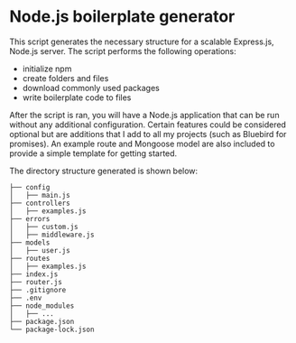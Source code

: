 # Node.js boilerplate generator

This script generates the necessary structure for a scalable Express.js, Node.js server.
The script performs the following operations:
- initialize npm
- create folders and files
- download commonly used packages
- write boilerplate code to files

After the script is ran, you will have a Node.js application that can be run without any additional configuration.
Certain features could be considered optional but are additions that I add to all my projects (such as Bluebird for promises). An example route and Mongoose model are also included to provide a simple template for getting started.

The directory structure generated is shown below:

```
├── config
│   ├── main.js       
├── controllers                    
│   ├── examples.js     
├── errors                    
│   ├── custom.js   
│   ├── middleware.js     
├── models                    
│   ├── user.js   
├── routes                    
│   ├── examples.js      
├── index.js
├── router.js   
├── .gitignore   
├── .env
├── node_modules
│   ├── ...    
├── package.json
└── package-lock.json            
```
